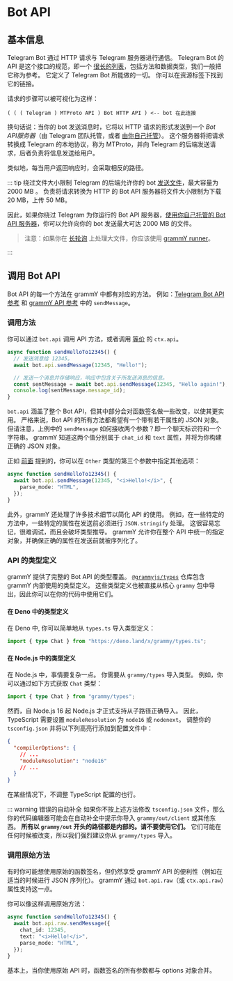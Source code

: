 # Bot API

## 基本信息

Telegram Bot 通过 HTTP 请求与 Telegram 服务器进行通信。
Telegram Bot 的 API 是这个接口的规范，即一个 [很长的列表](https://core.telegram.org/bots/api)，包括方法和数据类型，我们一般把它称为参考。
它定义了 Telegram Bot 所能做的一切。
你可以在资源标签下找到它的链接。

请求的步骤可以被可视化为这样：

```asciiart:no-line-numbers
( ( ( Telegram ) MTProto API ) Bot HTTP API ) <-- bot 在此连接
```

换句话说：当你的 bot 发送消息时，它将以 HTTP 请求的形式发送到一个 _Bot API服务器_（由 Telegram 团队托管，或者 [由你自己托管](https://core.telegram.org/bots/api#using-a-local-bot-api-server)）。
这个服务器将把请求转换成 Telegram 的本地协议，称为 MTProto，并向 Telegram 的后端发送请求，后者负责将信息发送给用户。

类似地，每当用户返回响应时，会采取相反的路径。

::: tip 绕过文件大小限制
Telegram 的后端允许你的 bot [发送文件](./files)，最大容量为 2000 MB 。
负责将请求转换为 HTTP 的 Bot API 服务器将文件大小限制为下载 20 MB，上传 50 MB。

因此，如果你绕过 Telegram 为你运行的 Bot API 服务器，[使用你自己托管的 Bot API 服务器](https://core.telegram.org/bots/api#using-a-local-bot-api-server)，你可以允许向你的 bot 发送最大可达 2000 MB 的文件。

> 注意：如果你在 [长轮询](./deployment-types) 上处理大文件，你应该使用 [grammY runner](../plugins/runner)。

:::

## 调用 Bot API

Bot API 的每一个方法在 grammY 中都有对应的方法。
例如：[Telegram Bot API 参考](https://core.telegram.org/bots/api#sendmessage) 和 [grammY API 参考](/ref/core/Api#sendmessage) 中的 `sendMessage`。

### 调用方法

你可以通过 `bot.api` 调用 API 方法，或者调用 [等价](./context#可用操作) 的 `ctx.api`。

```ts
async function sendHelloTo12345() {
  // 发送消息给 12345。
  await bot.api.sendMessage(12345, "Hello!");

  // 发送一个消息并存储响应，响应中包含关于所发送消息的信息。
  const sentMessage = await bot.api.sendMessage(12345, "Hello again!");
  console.log(sentMessage.message_id);
}
```

`bot.api` 涵盖了整个 Bot API，但其中部分会对函数签名做一些改变，以使其更实用。
严格来说，Bot API 的所有方法都希望有一个带有若干属性的 JSON 对象。
但请注意，上例中的 `sendMessage` 如何接收两个参数？即一个聊天标识符和一个字符串。
grammY 知道这两个值分别属于 `chat_id` 和 `text` 属性，并将为你构建正确的 JSON 对象。

正如 [前面](./basics#发送信息) 提到的，你可以在 `Other` 类型的第三个参数中指定其他选项：

```ts
async function sendHelloTo12345() {
  await bot.api.sendMessage(12345, "<i>Hello!</i>", {
    parse_mode: "HTML",
  });
}
```

此外，grammY 还处理了许多技术细节以简化 API 的使用。
例如，在一些特定的方法中，一些特定的属性在发送前必须进行 `JSON.stringify` 处理。
这很容易忘记，很难调试，而且会破坏类型推导。
grammY 允许你在整个 API 中统一的指定对象，并确保正确的属性在发送前就被序列化了。

### API 的类型定义

grammY 提供了完整的 Bot API 的类型覆盖。
[`@grammyjs/types`](https://github.com/grammyjs/types) 仓库包含 grammY 内部使用的类型定义。
这些类型定义也被直接从核心 `grammy` 包中导出，因此你可以在你的代码中使用它们。

#### 在 Deno 中的类型定义

在 Deno 中, 你可以简单地从 `types.ts` 导入类型定义：

```ts
import { type Chat } from "https://deno.land/x/grammy/types.ts";
```

#### 在 Node.js 中的类型定义

在 Node.js 中，事情要复杂一点。
你需要从 `grammy/types` 导入类型。
例如，你可以通过如下方式获取 `Chat` 类型：

```ts
import { type Chat } from "grammy/types";
```

然而，自 Node.js 16 起 Node.js 才正式支持从子路径正确导入。
因此，TypeScript 需要设置 `moduleResolution` 为 `node16` 或 `nodenext`。
调整你的 `tsconfig.json` 并将以下列高亮行添加到配置文件中：

```json
{
  "compilerOptions": {
    // ...
    "moduleResolution": "node16"
    // ...
  }
}
```

在某些情况下，不调整 TypeScript 配置的也行。

::: warning 错误的自动补全
如果你不按上述方法修改 `tsconfig.json` 文件，那么你的代码编辑器可能会在自动补全中提示你导入 `grammy/out/client` 或其他东西。
**所有以 `grammy/out` 开头的路径都是内部的。请不要使用它们。**
它们可能在任何时候被改变，所以我们强烈建议你从 `grammy/types` 导入。

### 调用原始方法

有时你可能想使用原始的函数签名，但仍然享受 grammY API 的便利性（例如在适当的时候进行 JSON 序列化）。
grammY 通过 `bot.api.raw`（或 `ctx.api.raw`）属性支持这一点。

你可以像这样调用原始方法：

```ts
async function sendHelloTo12345() {
  await bot.api.raw.sendMessage({
    chat_id: 12345,
    text: "<i>Hello!</i>",
    parse_mode: "HTML",
  });
}
```

基本上，当你使用原始 API 时，函数签名的所有参数都与 options 对象合并。
